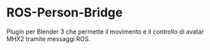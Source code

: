 # ROS-Person-Bridge
Plugin per Blender 3 che permette il movimento e il controllo di avatar MHX2 tramite messaggi ROS.
